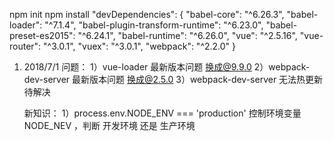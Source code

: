 npm init
npm install
    "devDependencies": {
      "babel-core": "^6.26.3",
      "babel-loader": "^7.1.4",
      "babel-plugin-transform-runtime": "^6.23.0",
      "babel-preset-es2015": "^6.24.1",
      "babel-runtime": "^6.26.0",
      "vue": "^2.5.16",
      "vue-router": "^3.0.1",
      "vuex": "^3.0.1",
      "webpack": "^2.2.0"
    }

1. 2018/7/1
    问题：
        1）vue-loader 最新版本问题  换成@9.9.0
        2）webpack-dev-server 最新版本问题  换成@2.5.0
        3）webpack-dev-server 无法热更新  待解决

    新知识：
        1）process.env.NODE_ENV === 'production'  控制环境变量 NODE_NEV ，判断 开发环境 还是 生产环境
